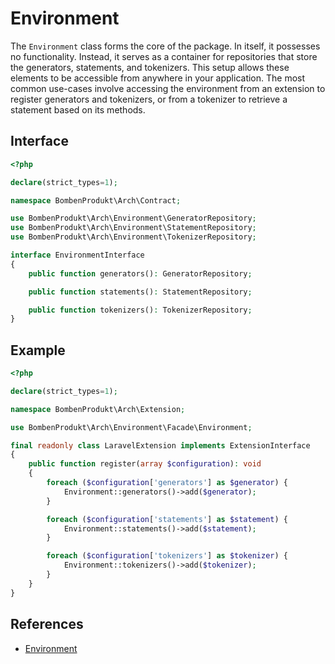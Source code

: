 # Environment

The `Environment` class forms the core of the package. In itself, it possesses no functionality. Instead, it serves as a container for repositories that store the generators, statements, and tokenizers. This setup allows these elements to be accessible from anywhere in your application. The most common use-cases involve accessing the environment from an extension to register generators and tokenizers, or from a tokenizer to retrieve a statement based on its methods.

## Interface

```php
<?php

declare(strict_types=1);

namespace BombenProdukt\Arch\Contract;

use BombenProdukt\Arch\Environment\GeneratorRepository;
use BombenProdukt\Arch\Environment\StatementRepository;
use BombenProdukt\Arch\Environment\TokenizerRepository;

interface EnvironmentInterface
{
    public function generators(): GeneratorRepository;

    public function statements(): StatementRepository;

    public function tokenizers(): TokenizerRepository;
}
```

## Example

```php
<?php

declare(strict_types=1);

namespace BombenProdukt\Arch\Extension;

use BombenProdukt\Arch\Environment\Facade\Environment;

final readonly class LaravelExtension implements ExtensionInterface
{
    public function register(array $configuration): void
    {
        foreach ($configuration['generators'] as $generator) {
            Environment::generators()->add($generator);
        }

        foreach ($configuration['statements'] as $statement) {
            Environment::statements()->add($statement);
        }

        foreach ($configuration['tokenizers'] as $tokenizer) {
            Environment::tokenizers()->add($tokenizer);
        }
    }
}
```

## References

- [Environment](https://github.com/faustbrian/laravel-arch/blob/main/src/Environment/Environment.php)
